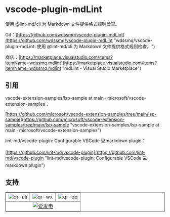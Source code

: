 # vscode-plugin-mdLint
使用 @lint-md/cli 为 Markdown 文件提供格式规则检查。

Git：[https://github.com/wdssmq/vscode-plugin-mdLint](https://github.com/wdssmq/vscode-plugin-mdLint "wdssmq/vscode-plugin-mdLint: 使用 @lint-md/cli 为 Markdown 文件提供格式规则检查。")

商店：[https://marketplace.visualstudio.com/items?itemName=wdssmq.mdlint](https://marketplace.visualstudio.com/items?itemName=wdssmq.mdlint "mdLint - Visual Studio Marketplace")

## 引用

vscode-extension-samples/lsp-sample at main · microsoft/vscode-extension-samples：

[https://github.com/microsoft/vscode-extension-samples/tree/main/lsp-sample](https://github.com/microsoft/vscode-extension-samples/tree/main/lsp-sample "vscode-extension-samples/lsp-sample at main · microsoft/vscode-extension-samples")

lint-md/vscode-plugin: Configurable VSCode 💻markdown plugin：

[https://github.com/lint-md/vscode-plugin](https://github.com/lint-md/vscode-plugin "lint-md/vscode-plugin: Configurable VSCode 💻markdown plugin")

## 支持

<table border="1">
  <tr>
    <td>
      <img
        src="https://cdn.jsdelivr.net/gh/wdssmq/wdssmq@main/doc/qr-ali.png"
        alt="qr-ali"
        title="qr-ali"
      />
    </td>
    <td>
      <img
        src="https://cdn.jsdelivr.net/gh/wdssmq/wdssmq@main/doc/qr-wx.png"
        alt="qr-wx"
        title="qr-wx"
      />
    </td>
    <td>
      <img
        src="https://cdn.jsdelivr.net/gh/wdssmq/wdssmq@main/doc/qr-qq.png"
        alt="qr-qq"
        title="qr-qq"
      />
    </td>
  </tr>
  <tr>
    <td align="center" colspan="3">
      <a
        target="_blank"
        href="https://afdian.net/@wdssmq"
        title="沉冰浮水正在创作和 z-blog 相关或无关的各种有用或没用的代码 | 爱发电"
        ><img
          src="https://cdn.jsdelivr.net/gh/wdssmq/wdssmq@main/doc/afdian.png"
          alt="爱发电"
      /></a>
    </td>
  </tr>
</table>


